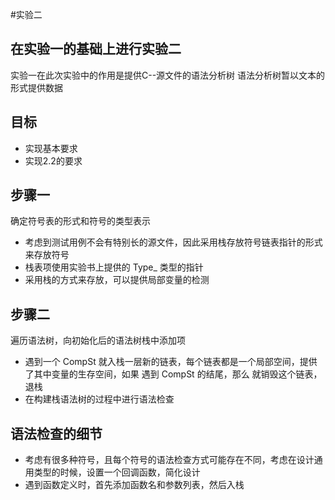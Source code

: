 #实验二

## 在实验一的基础上进行实验二
实验一在此次实验中的作用是提供C--源文件的语法分析树
语法分析树暂以文本的形式提供数据

## 目标
* 实现基本要求
* 实现2.2的要求

## 步骤一

确定符号表的形式和符号的类型表示

* 考虑到测试用例不会有特别长的源文件，因此采用栈存放符号链表指针的形式来存放符号
* 栈表项使用实验书上提供的 Type_ 类型的指针
* 采用栈的方式来存放，可以提供局部变量的检测

## 步骤二

遍历语法树，向初始化后的语法树栈中添加项

* 遇到一个 CompSt 就入栈一层新的链表，每个链表都是一个局部空间，提供了其中变量的生存空间，如果 遇到 CompSt 的结尾，那么 就销毁这个链表，退栈
* 在构建栈语法树的过程中进行语法检查


## 语法检查的细节

* 考虑有很多种符号，且每个符号的语法检查方式可能存在不同，考虑在设计通用类型的时候，设置一个回调函数，简化设计
* 遇到函数定义时，首先添加函数名和参数列表，然后入栈